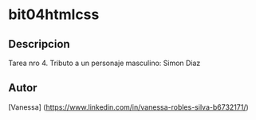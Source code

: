 # bit04htmlcss
## Descripcion
Tarea nro 4. Tributo a un personaje masculino: Simon Diaz
## Autor
[Vanessa] (https://www.linkedin.com/in/vanessa-robles-silva-b6732171/)
